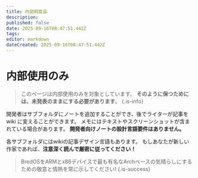 ```yaml
---
title: 内部飼育品
description:
published: false
date: 2025-09-16T08:47:51.442Z
tags:
editor: markdown
dateCreated: 2025-09-16T08:47:51.442Z
---
```


# 内部使用のみ

> このページは内部使用のみを対象としています。 **そのように保つためには、未発表のままにする必要があります**。
> {.is-info}

開発者はサブフォルダにノートを追加することができ、後でライターが記事を wiki に変えることができます。 メモにはテキストやスクリーンショットが含まれている場合があります。 **開発者向けノートの設計言語要件はありません。**

各サブフォルダにはwikiの記事デザイン言語もあります。 もしあなたが新しい作家であれば、**注意深く読んで厳密に従ってください！**

> BredOSをARMとx86デバイスで最も有名なArchベースの気晴らしにするための敬意と情熱を常に示してください!
> {.is-success}
